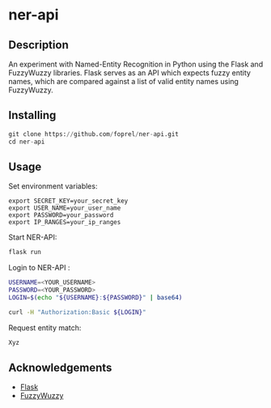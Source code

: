 # ner-api

## Description
An experiment with Named-Entity Recognition in Python using the Flask and FuzzyWuzzy libraries. Flask serves as an API which expects fuzzy entity names, which are compared against a list of valid entity names using FuzzyWuzzy.

## Installing
```python
git clone https://github.com/foprel/ner-api.git
cd ner-api
```

## Usage
Set environment variables:
```
export SECRET_KEY=your_secret_key
export USER_NAME=your_user_name
export PASSWORD=your_password
export IP_RANGES=your_ip_ranges
```

Start NER-API:
```python
flask run
```

Login to NER-API :
```bash
USERNAME=<YOUR_USERNAME>
PASSWORD=<YOUR_PASSWORD>
LOGIN=$(echo "${USERNAME}:${PASSWORD}" | base64)

curl -H "Authorization:Basic ${LOGIN}"
```

Request entity match:
```bash
Xyz
```

## Acknowledgements
* [Flask](https://flask.palletsprojects.com/)
* [FuzzyWuzzy](https://pypi.org/project/fuzzywuzzy/)
